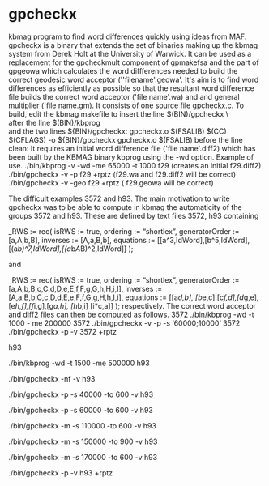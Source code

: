 # gpcheckx
kbmag program to find word differences quickly using ideas from MAF.
gpcheckx is a binary that extends the set of binaries making up the kbmag system 
from Derek Holt at the University of Warwick. 
It can be used as a replacement for the gpcheckmult component
of gpmakefsa and the part of gpgeowa which calculates the word 
diffferences needed to build the correct geodesic word acceptor 
(''filename'.geowa'. It's aim is to find word differences as efficiently
as possible so that the resultant word difference file builds 
the correct word acceptor ('file name'.wa) and 
and general multiplier ('file name.gm).
 It consists of one source file gpcheckx.c.
To build, edit the kbmag makefile to insert the line
$(BIN)/gpcheckx  \  
after the line $(BIN)/kbprog \
and the two lines
${BIN}/gpcheckx: gpcheckx.o $(FSALIB)
        $(CC) $(CFLAGS) -o ${BIN}/gpcheckx  gpcheckx.o $(FSALIB)
before the line clean:
 It requires an initial word difference file ('file name'.diff2)
which has been built by the KBMAG binary kbprog using 
the -wd option.
Example of use.
./bin/kbprog -v -wd -me 65000 -t 1000 f29
(creates an initial f29.diff2)
./bin/gpcheckx -v -p f29 +rptz
(f29.wa and f29.diff2 will be correct)
./bin/gpcheckx -v -geo f29 +rptz
( f29.geowa will be correct)

The difficult examples 3572 and h93.
The main motivation to write gpcheckx was
to be able to compute in kbmag the automaticity of 
the groups 3572 and h93.
These are defined by text files 3572, h93 containing

_RWS := rec(
  isRWS := true,
  ordering := “shortlex”,
  generatorOrder := [a,A,b,B],
  inverses := [A,a,B,b],
 equations := [[a^3,IdWord],[b^5,IdWord],[(a*b)^7,IdWord],[(a*b*A*B)^2,IdWord]]
);

and 

_RWS := rec(
  isRWS := true,
  ordering := “shortlex”,
  generatorOrder := [a,A,b,B,c,C,d,D,e,E,f,F,g,G,h,H,i,I],
  inverses := [A,a,B,b,C,c,D,d,E,e,F,f,G,g,H,h,I,i],
  equations := [[a*d,b], [b*e,c],[c*f,d],[d*g,e],[e*h,f],[f*i,g],[g*a,h], [h*b,i] [i*c,a]]
);
respectively.
The correct word acceptor and diff2 files can
then be computed as follows.
3572
./bin/kbprog -wd -t 1000 - me 200000 3572
./bin/gpcheckx -v -p -s ‘60000;10000’ 3572
./bin/gpcheckx -p -v 3572 +rptz

h93

./bin/kbprog -wd -t 1500 -me 500000 h93

./bin/gpcheckx -nf  -v  h93

./bin/gpcheckx -p -s 40000  -to 600 -v  h93

./bin/gpcheckx -p -s 60000  -to 600 -v  h93

./bin/gpcheckx -m -s 110000  -to 600 -v  h93

./bin/gpcheckx -m -s 150000  -to 900 -v  h93

./bin/gpcheckx -m -s 170000  -to 600 -v  h93

./bin/gpcheckx -p  -v h93 +rptz


